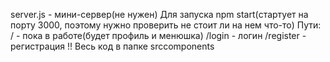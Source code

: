 server.js - мини-сервер(не нужен)
Для запуска npm start(стартует на порту 3000, поэтому нужно проверить не стоит ли на нем что-то)
Пути:
/ - пока в работе(будет профиль и менюшка)
/login - логин
/register - регистрация
!! Весь код в папке srccomponents
